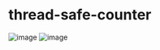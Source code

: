 # thread-safe-counter

![image](https://user-images.githubusercontent.com/59716691/121801532-c518b180-cc72-11eb-84f5-8fd547ece7ad.png)
![image](https://user-images.githubusercontent.com/59716691/121801540-c9dd6580-cc72-11eb-8285-cc6216943823.png)
